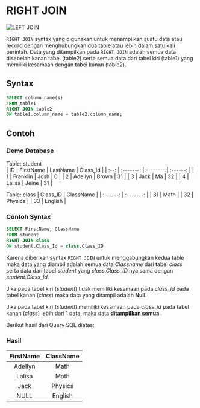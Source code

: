 # RIGHT JOIN
![LEFT JOIN](https://www.w3schools.com/sql/img_rightjoin.gif)

`RIGHT JOIN` syntax yang digunakan untuk menampilkan suatu data atau record dengan menghubungkan dua table atau lebih dalam satu kali perintah. Data yang ditampilkan pada `RIGHT JOIN` adalah semua data disebelah kanan tabel (table2) serta semua data dari tabel kiri (table1) yang memiliki kesamaan dengan tabel kanan (table2).

## Syntax

```sql
SELECT column_name(s)
FROM table1
RIGHT JOIN table2
ON table1.column_name = table2.column_name;
```

## Contoh 

### Demo Database

Table: student                                                    
|  ID  | FirstName | LastName | Class_Id |
| :--: | :-------: |:--------:| :------: |
|  1   | Franklin  |  Josh    |     0    |
|  2   | Adellyn   |  Brown   |    31    |
|  3   |   Jack    |    Ma    |    32    |
|  4   | Lalisa    |  Jeine   |    31    |

Table: class
| Class_ID | ClassName |
| :------: | :-------: |
|    31    | Math      | 
|    32    | Physics   | 
|    33    | English   |

### Contoh Syntax

```sql
SELECT FirstName, ClassName 
FROM student 
RIGHT JOIN class 
ON student.Class_Id = class.Class_ID
```

Karena diberikan syntax `RIGHT JOIN` untuk menggabungkan kedua table maka data yang diambil adalah semua data *Classname* dari tabel *class* serta data dari tabel *student* yang *class.Class_ID* nya sama dengan *student.Class_Id*. 

Jika pada tabel kiri (*student*) tidak memiliki kesamaan pada *class_id* pada tabel kanan (*class*) maka data yang ditampil adalah **Null**. 

Jika pada tabel kiri (*student*) memiliki kesamaan pada *class_id* pada tabel kanan (*class*) lebih dari 1 data, maka data **ditampilkan semua**. 

Berikut hasil dari Query SQL diatas:

### Hasil

| FirstName | ClassName |
| :-------: | :-------: |
|  Adellyn  | Math      | 
|  Lalisa   | Math      |
|   Jack    | Physics   | 
|   NULL    | English   |
